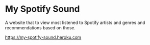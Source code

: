# My Spotify Sound

A website that to view most listened to Spotify artists and genres and recommendations based on those.

https://my-spotify-sound.heroku.com
